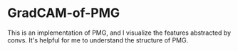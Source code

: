 # GradCAM-of-PMG
This is an implementation of PMG, and I visualize the features abstracted by convs. It's helpful for me to understand the structure of PMG.
